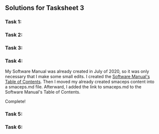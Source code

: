 ## Solutions for Tasksheet 3

### Task 1:

### Task 2:

### Task 3:

### Task 4:
My Software Manual was already created in July of 2020, so it was only necessary that I make some small edits. I created the [Software Manual's Table of Contents](https://github.com/jpoll962/math4610/blob/master/hw_toc/SoftwareManual/SoftwareManual_ToC.md). Then I moved my already created smaceps content into a smaceps.md file. Afterward, I added the link to smaceps.md to the Software Manual's Table of Contents.

Complete!

### Task 5:

### Task 6:
